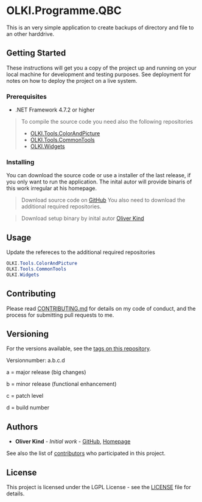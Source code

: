 # OLKI.Programme.QBC

This is an very simple application to create backups of directory and file to an other harddrive.

## Getting Started

These instructions will get you a copy of the project up and running on your local machine for development and testing purposes. See deployment for notes on how to deploy the project on a live system.

### Prerequisites

* .NET Framework 4.7.2 or higher

> To compile the source code you need also the following repositories
> * [OLKI.Tools.ColorAndPicture](https://github.com/OliverKind/OLKI.Tools.ColorAndPicture)
> * [OLKI.Tools.CommonTools](https://github.com/OliverKind/OLKI.Tools.CommonTools)
> * [OLKI.Widgets](https://github.com/OliverKind/OLKI.Widgets)

### Installing

You can download the source code or use a installer of the last release, if you only want to run the application. The inital autor will provide binaris of this work irregular at his homepage.

> Download source code on [GitHub](https://github.com/OliverKind/OLKI.Programme.QBC/archive/master.zip)
> You also need to download the additional required repositories.

> Download setup binary by inital autor [Oliver Kind](https://oliver-kind.de/index.php?NId=33)

## Usage

Update the refereces to the additional required repositories
```C#
OLKI.Tools.ColorAndPicture
OLKI.Tools.CommonTools
OLKI.Widgets
```

## Contributing

Please read [CONTRIBUTING.md](CONTRIBUTING.md) for details on my code of conduct, and the process for submitting pull requests to me.

## Versioning

For the versions available, see the [tags on this repository](https://github.com/OliverKind/OLKI.Programme.QBC/tags). 

Versionnumber: a.b.c.d 

a = major release (big changes)

b = minor release (functional enhancement)

c = patch level

d = build number

## Authors

* **Oliver Kind** - *Initial work* - [GitHub](https://github.com/OliverKind), [Homepage](https://oliver-kind.de/)

See also the list of [contributors](https://github.com/OliverKind/OLKI.Programme.QBC/contributors) who participated in this project.

## License

This project is licensed under the LGPL License - see the [LICENSE](LICENSE) file for details.
